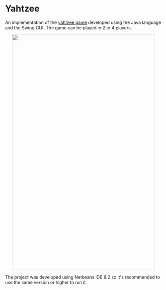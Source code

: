 # Yahtzee

An implementation of the [yahtzee game](https://en.wikipedia.org/wiki/Yahtzee#Rules) developed using the Java language and the Swing GUI. The game can be played in 2 to 4 players.

<p align="center">
  <img width="460" height="757" src="https://user-images.githubusercontent.com/23726229/46919006-4ba2ff80-cfaf-11e8-8419-0e2b1be35e21.png">
</p>

The project was developed using Netbeans IDE 8.2 so it's recommended to use the same version or higher to run it.
